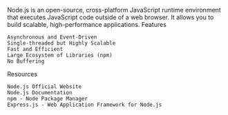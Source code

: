 Node.js is an open-source, cross-platform JavaScript runtime environment that executes JavaScript code outside of a web browser. It allows you to build scalable, high-performance applications.
Features

    Asynchronous and Event-Driven
    Single-threaded but Highly Scalable
    Fast and Efficient
    Large Ecosystem of Libraries (npm)
    No Buffering

Resources

    Node.js Official Website
    Node.js Documentation
    npm - Node Package Manager
    Express.js - Web Application Framework for Node.js
